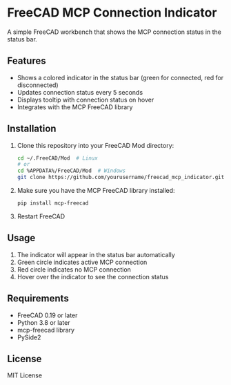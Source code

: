 # FreeCAD MCP Connection Indicator

A simple FreeCAD workbench that shows the MCP connection status in the status bar.

## Features

- Shows a colored indicator in the status bar (green for connected, red for disconnected)
- Updates connection status every 5 seconds
- Displays tooltip with connection status on hover
- Integrates with the MCP FreeCAD library

## Installation

1. Clone this repository into your FreeCAD Mod directory:
   ```bash
   cd ~/.FreeCAD/Mod  # Linux
   # or
   cd %APPDATA%/FreeCAD/Mod  # Windows
   git clone https://github.com/yourusername/freecad_mcp_indicator.git
   ```

2. Make sure you have the MCP FreeCAD library installed:
   ```bash
   pip install mcp-freecad
   ```

3. Restart FreeCAD

## Usage

1. The indicator will appear in the status bar automatically
2. Green circle indicates active MCP connection
3. Red circle indicates no MCP connection
4. Hover over the indicator to see the connection status

## Requirements

- FreeCAD 0.19 or later
- Python 3.8 or later
- mcp-freecad library
- PySide2

## License

MIT License 